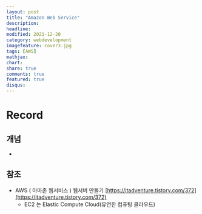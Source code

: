 ```yaml
---
layout: post
title: "Amazon Web Service"
description: 
headline: 
modified: 2021-12-20
category: webdevelopment
imagefeature: cover3.jpg
tags: [AWS]
mathjax: 
chart: 
share: true
comments: true
featured: true
disqus:
---
```


# Record
## 개념
- 

## 참조
- AWS ( 아마존 웹서비스 ) 웹서버 만들기 [https://itadventure.tistory.com/372](https://itadventure.tistory.com/372)
    * EC2 는 Elastic Compute Cloud(유연한 컴퓨팅 클라우드) 